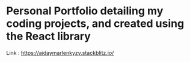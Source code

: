 # Personal Portfolio detailing my coding projects, and created using the React library

Link : https://aidaymarlenkyzy.stackblitz.io/
